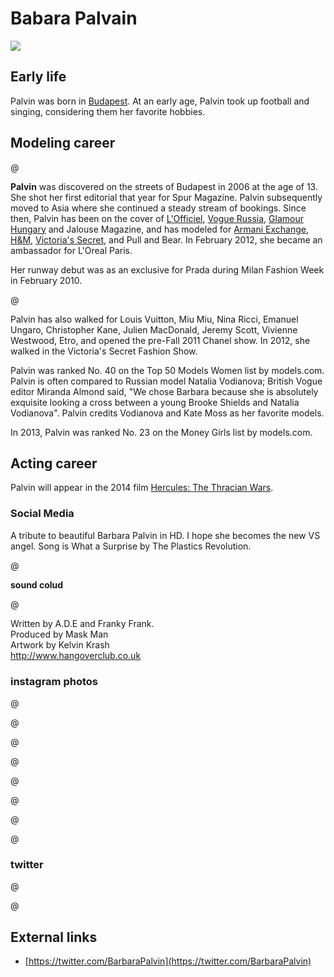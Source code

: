 # Babara Palvain

![](http://fashnberry.com/wp-content/uploads/2012/11/barbara-palvin-rouge-caresse.jpg)

## Early life

Palvin was born in [Budapest](http://en.wikipedia.org/wiki/Budapest). At an early age, Palvin took up football and singing, considering them her favorite hobbies.

## Modeling career

@[](http://weheartit.com/entry/80091383/ 'width:240px,float:right')

**Palvin** was discovered on the streets of Budapest in 2006 at the age of 13. She shot her first editorial that year for Spur Magazine. Palvin subsequently moved to Asia where she continued a steady stream of bookings. Since then, Palvin has been on the cover of [L'Officiel](http://en.wikipedia.org/wiki/L%27Officiel), [Vogue Russia](http://en.wikipedia.org/wiki/Vogue_(Magazine)), [Glamour Hungary](http://en.wikipedia.org/wiki/Glamour_(magazine)) and Jalouse Magazine, and has modeled for [Armani Exchange](http://en.wikipedia.org/wiki/Armani_Exchange), [H&M](http://en.wikipedia.org/wiki/H%26M), [Victoria's Secret](http://en.wikipedia.org/wiki/Victoria%27s_Secret), and Pull and Bear. In February 2012, she became an ambassador for L'Oreal Paris.

Her runway debut was as an exclusive for Prada during Milan Fashion Week in February 2010.

@[](http://weheartit.com/entry/59145761 'width:150px,float:left')

Palvin has also walked for Louis Vuitton, Miu Miu, Nina Ricci, Emanuel Ungaro, Christopher Kane, Julien MacDonald, Jeremy Scott, Vivienne Westwood, Etro, and opened the pre-Fall 2011 Chanel show. In 2012, she walked in the Victoria's Secret Fashion Show.

Palvin was ranked No. 40 on the Top 50 Models Women list by models.com. Palvin is often compared to Russian model Natalia Vodianova; British Vogue editor Miranda Almond said, "We chose Barbara because she is absolutely exquisite looking a cross between a young Brooke Shields and Natalia Vodianova". Palvin credits Vodianova and Kate Moss as her favorite models.

In 2013, Palvin was ranked No. 23 on the Money Girls list by models.com.

## Acting career
Palvin will appear in the 2014 film [Hercules: The Thracian Wars](http://en.wikipedia.org/wiki/Hercules:_The_Thracian_Wars).

### Social Media

A tribute to beautiful Barbara Palvin in HD. I hope she becomes the new VS angel. Song is What a Surprise by The Plastics Revolution. 

@[](http://www.youtube.com/watch?v=XalAnLIM73M 'width:476px')

**sound colud**

@[](https://soundcloud.com/wearethehangoverclub/a-d-e-barbara-palvin-ft-franky)

Written by A.D.E and Franky Frank.  
Produced by Mask Man  
Artwork by Kelvin Krash  
http://www.hangoverclub.co.uk

### instagram photos

@[](http://instagram.com/p/e3F-4fnAZS/)

@[](instagram.com/p/eMpVUoHAXg/)

@[](http://t.co/RMaqe4tq9t)

@[](http://t.co/DtxgmpQWFv)

@[](http://t.co/KJVOHRb4TF)

@[](instagram.com/p/d7k8RLHAVU/)

@[](instagram.com/p/drgMV6HAZ4/)

@[](http://instagram.com/p/YnelxlnAXt/)
 
### twitter

@[](https://twitter.com/nat_ntz/status/380421947265675264)

@[](https://twitter.com/BarbaraPalvin/status/384442493678653440)

## External links

* [https://twitter.com/BarbaraPalvin](https://twitter.com/BarbaraPalvin)